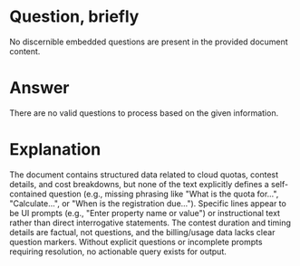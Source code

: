 # Question, briefly  
No discernible embedded questions are present in the provided document content.  

# Answer  
There are no valid questions to process based on the given information.  

# Explanation  
The document contains structured data related to cloud quotas, contest details, and cost breakdowns, but none of the text explicitly defines a self-contained question (e.g., missing phrasing like "What is the quota for...", "Calculate...", or "When is the registration due..."). Specific lines appear to be UI prompts (e.g., "Enter property name or value") or instructional text rather than direct interrogative statements. The contest duration and timing details are factual, not questions, and the billing/usage data lacks clear question markers. Without explicit questions or incomplete prompts requiring resolution, no actionable query exists for output.